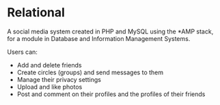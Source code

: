 # Relational
A social media system created in PHP and MySQL using the \*AMP stack, for a module in Database and Information Management Systems.

Users can:
- Add and delete friends
- Create circles (groups) and send messages to them
- Manage their privacy settings
- Upload and like photos
- Post and comment on their profiles and the profiles of their friends
